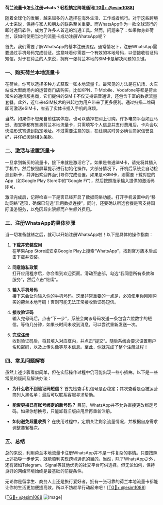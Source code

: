 **荷兰流量卡怎么注册whats？轻松搞定跨境通讯[[TG💪+ @esim1088](https://t.me/s/esim1088)]**

随着全球化的发展，越来越多的人选择在海外生活、工作或者旅行。对于这些跨境人士来说，保持与家人和朋友的联系至关重要。而WhatsApp作为一款全球流行的即时通讯软件，成为了许多人首选的沟通工具。然而，问题来了：如果你身处荷兰，该如何使用当地的流量卡成功注册WhatsApp呢？

首先，我们需要了解WhatsApp的基本注册流程。通常情况下，注册WhatsApp需要通过手机号码完成验证。这意味着你需要一个有效的本地号码，以便接收验证码短信。对于在荷兰的人来说，拥有一张荷兰本地的SIM卡是解决问题的关键。

### 一、购买荷兰本地流量卡

在荷兰，你可以选择多种方式获取一张本地流量卡。最常见的方法是在机场、火车站或大型商场内的运营商门店购买。比如KPN、T-Mobile、Vodafone等都是荷兰知名的通信服务商，它们提供的SIM卡不仅支持语音通话，还包含丰富的数据流量套餐。此外，近年来eSIM技术的兴起也为用户带来了更多便利。通过扫描二维码即可激活eSIM卡，省去了实体卡插入手机的麻烦。

当然，如果你不想亲自前往实体店，也可以选择在网上订购。许多电商平台如亚马逊、淘宝等都有售卖荷兰本地流量卡，只需填写个人信息并支付费用后，卡片会以快递形式寄送到指定地址。不过需要注意的是，在线购买时务必确认商家信誉良好，并仔细阅读相关条款。

### 二、激活与设置流量卡

一旦拿到新买的流量卡，接下来就是激活它了。如果是普通SIM卡，请先将其插入手机中，然后按照屏幕提示进行初始化操作。大部分情况下，开机后系统会自动检测到新卡，并弹出欢迎界面引导你完成设置。如果是eSIM卡，则需要下载对应的App（如Google Play Store中的“Google Fi”），然后按照指示输入提供的激活码即可。

激活完成后，记得检查一下是否已经开启了数据网络功能。打开手机设置中的“移动网络”选项，确保已勾选“启用数据连接”。同时，还要确认所选套餐是否支持国际漫游服务，以免因超出限额而产生额外费用。

### 三、注册WhatsApp的具体步骤

当一切准备就绪之后，就可以开始注册WhatsApp啦！以下是具体的操作指南：

1. **下载并安装应用**  
   在苹果App Store或安卓Google Play上搜索“WhatsApp”，找到官方版本后点击下载并安装。

2. **同意隐私政策**  
   打开应用程序后，你会看到欢迎页面。滑动至底部，勾选“我同意所有条款和服务”，然后点击“继续”。

3. **输入手机号码**  
   接下来会让你输入你的手机号码。这里非常重要的一点是，必须使用你刚刚购买的荷兰本地号码！否则可能无法正常接收验证码短信。

4. **接收验证码**  
   输入完号码后，点击“下一步”，系统会向该号码发送一条包含六位数字的短信。等待几分钟，如果长时间未收到消息，可以尝试重新发送一次。

5. **完成注册**  
   收到验证码后，将其填入对应框内，并点击“提交”。随后系统会要求设置用户名和密码，以及上传头像等基本信息。至此，你就完成了整个注册过程！

### 四、常见问题解答

虽然上述步骤看似简单，但在实际操作过程中仍可能出现一些小插曲。以下是一些常见的疑问及解决办法：

- **为什么收不到验证码短信？**
  首先检查手机信号是否稳定；其次查看是否被运营商列入黑名单；最后可以联系客服寻求帮助。

- **能否更换已有账号绑定的新号码？**
  目前，WhatsApp并不允许直接更改绑定号码。如果你想换号，只能卸载旧版应用后再重新注册。

- **如何避免超量收费？**
  在使用过程中，定期关注剩余流量情况，并根据自身需求调整套餐档次。

### 五、总结

总的来说，利用荷兰本地流量卡注册WhatsApp并不是一件复杂的事情。只要按照上述指导一步步来，就能顺利实现跨境通讯的目的。当然，除了WhatsApp之外，还有诸如Telegram、Signal等其他优秀的社交平台可供选择。但无论如何，保持良好的网络环境始终是最基础的前提条件。

无论你是留学生、商务人士还是旅行爱好者，拥有一张可靠的荷兰本地流量卡都能让你的生活更加便捷高效。所以不妨趁早行动起来吧！[[TG💪+ @esim1088](https://t.me/s/esim1088)]

[[TG💪+ @esim1088](https://t.me/s/esim1088) ![Image](https://i.postimg.cc/4NQfJmqS/Snipaste-2025-05-13-00-14-12.png)]